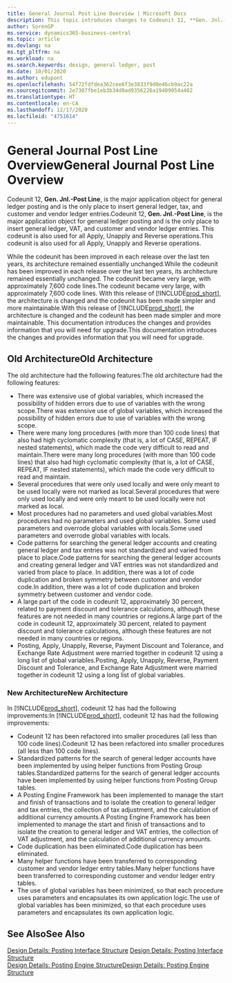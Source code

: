```yaml
---
title: General Journal Post Line Overview | Microsoft Docs
description: This topic introduces changes to Codeunit 12, **Gen. Jnl.-Post Line**, which is the major application object for general ledger posting and is the only place to insert general ledger, tax, and customer and vendor ledger entries.
author: SorenGP
ms.service: dynamics365-business-central
ms.topic: article
ms.devlang: na
ms.tgt_pltfrm: na
ms.workload: na
ms.search.keywords: design, general ledger, post
ms.date: 10/01/2020
ms.author: edupont
ms.openlocfilehash: 54f72fdfdea362cee6f3e3833f9d0e46cb9ac22a
ms.sourcegitcommit: 2e7307fbe1eb3b34d0ad9356226a19409054a402
ms.translationtype: HT
ms.contentlocale: en-CA
ms.lasthandoff: 12/17/2020
ms.locfileid: "4751614"
---
```

# <a name="general-journal-post-line-overview"></a><span data-ttu-id="a140d-103">General Journal Post Line Overview</span><span class="sxs-lookup"><span data-stu-id="a140d-103">General Journal Post Line Overview</span></span>
<span data-ttu-id="a140d-104">Codeunit 12, **Gen. Jnl.-Post Line**, is the major application object for general ledger posting and is the only place to insert general ledger, tax, and customer and vendor ledger entries.</span><span class="sxs-lookup"><span data-stu-id="a140d-104">Codeunit 12, **Gen. Jnl.-Post Line**, is the major application object for general ledger posting and is the only place to insert general ledger, VAT, and customer and vendor ledger entries.</span></span> <span data-ttu-id="a140d-105">This codeunit is also used for all Apply, Unapply and Reverse operations.</span><span class="sxs-lookup"><span data-stu-id="a140d-105">This codeunit is also used for all Apply, Unapply and Reverse operations.</span></span>  
  
<span data-ttu-id="a140d-106">While the codeunit has been improved in each release over the last ten years, its architecture remained essentially unchanged.</span><span class="sxs-lookup"><span data-stu-id="a140d-106">While the codeunit has been improved in each release over the last ten years, its architecture remained essentially unchanged.</span></span> <span data-ttu-id="a140d-107">The codeunit became very large, with approximately 7,600 code lines.</span><span class="sxs-lookup"><span data-stu-id="a140d-107">The codeunit became very large, with approximately 7,600 code lines.</span></span> <span data-ttu-id="a140d-108">With this release of [!INCLUDE[prod_short](includes/prod_short.md)], the architecture is changed and the codeunit has been made simpler and more maintainable.</span><span class="sxs-lookup"><span data-stu-id="a140d-108">With this release of [!INCLUDE[prod_short](includes/prod_short.md)], the architecture is changed and the codeunit has been made simpler and more maintainable.</span></span> <span data-ttu-id="a140d-109">This documentation introduces the changes and provides information that you will need for upgrade.</span><span class="sxs-lookup"><span data-stu-id="a140d-109">This documentation introduces the changes and provides information that you will need for upgrade.</span></span>  
  
## <a name="old-architecture"></a><span data-ttu-id="a140d-110">Old Architecture</span><span class="sxs-lookup"><span data-stu-id="a140d-110">Old Architecture</span></span>  
<span data-ttu-id="a140d-111">The old architecture had the following features:</span><span class="sxs-lookup"><span data-stu-id="a140d-111">The old architecture had the following features:</span></span>  
  
* <span data-ttu-id="a140d-112">There was extensive use of global variables, which increased the possibility of hidden errors due to use of variables with the wrong scope.</span><span class="sxs-lookup"><span data-stu-id="a140d-112">There was extensive use of global variables, which increased the possibility of hidden errors due to use of variables with the wrong scope.</span></span>  
* <span data-ttu-id="a140d-113">There were many long procedures (with more than 100 code lines) that also had high cyclomatic complexity (that is, a lot of CASE, REPEAT, IF nested statements), which made the code very difficult to read and maintain.</span><span class="sxs-lookup"><span data-stu-id="a140d-113">There were many long procedures (with more than 100 code lines) that also had high cyclomatic complexity (that is, a lot of CASE, REPEAT, IF nested statements), which made the code very difficult to read and maintain.</span></span>  
* <span data-ttu-id="a140d-114">Several procedures that were only used locally and were only meant to be used locally were not marked as local.</span><span class="sxs-lookup"><span data-stu-id="a140d-114">Several procedures that were only used locally and were only meant to be used locally were not marked as local.</span></span>  
* <span data-ttu-id="a140d-115">Most procedures had no parameters and used global variables.</span><span class="sxs-lookup"><span data-stu-id="a140d-115">Most procedures had no parameters and used global variables.</span></span> <span data-ttu-id="a140d-116">Some used parameters and overrode global variables with locals.</span><span class="sxs-lookup"><span data-stu-id="a140d-116">Some used parameters and overrode global variables with locals.</span></span>  
* <span data-ttu-id="a140d-117">Code patterns for searching the general ledger accounts and creating general ledger and tax entries was not standardized and varied from place to place.</span><span class="sxs-lookup"><span data-stu-id="a140d-117">Code patterns for searching the general ledger accounts and creating general ledger and VAT entries was not standardized and varied from place to place.</span></span> <span data-ttu-id="a140d-118">In addition, there was a lot of code duplication and broken symmetry between customer and vendor code.</span><span class="sxs-lookup"><span data-stu-id="a140d-118">In addition, there was a lot of code duplication and broken symmetry between customer and vendor code.</span></span>  
* <span data-ttu-id="a140d-119">A large part of the code in codeunit 12, approximately 30 percent, related to payment discount and tolerance calculations, although these features are not needed in many countries or regions.</span><span class="sxs-lookup"><span data-stu-id="a140d-119">A large part of the code in codeunit 12, approximately 30 percent, related to payment discount and tolerance calculations, although these features are not needed in many countries or regions.</span></span>  
* <span data-ttu-id="a140d-120">Posting, Apply, Unapply, Reverse, Payment Discount and Tolerance, and Exchange Rate Adjustment were married together in codeunit 12 using a long list of global variables.</span><span class="sxs-lookup"><span data-stu-id="a140d-120">Posting, Apply, Unapply, Reverse, Payment Discount and Tolerance, and Exchange Rate Adjustment were married together in codeunit 12 using a long list of global variables.</span></span>  
  
### <a name="new-architecture"></a><span data-ttu-id="a140d-121">New Architecture</span><span class="sxs-lookup"><span data-stu-id="a140d-121">New Architecture</span></span>  
<span data-ttu-id="a140d-122">In [!INCLUDE[prod_short](includes/prod_short.md)], codeunit 12 has had the following improvements:</span><span class="sxs-lookup"><span data-stu-id="a140d-122">In [!INCLUDE[prod_short](includes/prod_short.md)], codeunit 12 has had the following improvements:</span></span>  
  
* <span data-ttu-id="a140d-123">Codeunit 12 has been refactored into smaller procedures (all less than 100 code lines).</span><span class="sxs-lookup"><span data-stu-id="a140d-123">Codeunit 12 has been refactored into smaller procedures (all less than 100 code lines).</span></span>  
* <span data-ttu-id="a140d-124">Standardized patterns for the search of general ledger accounts have been implemented by using helper functions from Posting Group tables.</span><span class="sxs-lookup"><span data-stu-id="a140d-124">Standardized patterns for the search of general ledger accounts have been implemented by using helper functions from Posting Group tables.</span></span>  
* <span data-ttu-id="a140d-125">A Posting Engine Framework has been implemented to manage the start and finish of transactions and to isolate the creation to general ledger and tax entries, the collection of tax adjustment, and the calculation of additional currency amounts.</span><span class="sxs-lookup"><span data-stu-id="a140d-125">A Posting Engine Framework has been implemented to manage the start and finish of transactions and to isolate the creation to general ledger and VAT entries, the collection of VAT adjustment, and the calculation of additional currency amounts.</span></span>  
* <span data-ttu-id="a140d-126">Code duplication has been eliminated.</span><span class="sxs-lookup"><span data-stu-id="a140d-126">Code duplication has been eliminated.</span></span>  
* <span data-ttu-id="a140d-127">Many helper functions have been transferred to corresponding customer and vendor ledger entry tables.</span><span class="sxs-lookup"><span data-stu-id="a140d-127">Many helper functions have been transferred to corresponding customer and vendor ledger entry tables.</span></span>  
* <span data-ttu-id="a140d-128">The use of global variables has been minimized, so that each procedure uses parameters and encapsulates its own application logic.</span><span class="sxs-lookup"><span data-stu-id="a140d-128">The use of global variables has been minimized, so that each procedure uses parameters and encapsulates its own application logic.</span></span>  
  
## <a name="see-also"></a><span data-ttu-id="a140d-129">See Also</span><span class="sxs-lookup"><span data-stu-id="a140d-129">See Also</span></span>  
<span data-ttu-id="a140d-130">[Design Details: Posting Interface Structure](design-details-posting-interface-structure.md) </span><span class="sxs-lookup"><span data-stu-id="a140d-130">[Design Details: Posting Interface Structure](design-details-posting-interface-structure.md) </span></span>  
[<span data-ttu-id="a140d-131">Design Details: Posting Engine Structure</span><span class="sxs-lookup"><span data-stu-id="a140d-131">Design Details: Posting Engine Structure</span></span>](design-details-posting-engine-structure.md)
